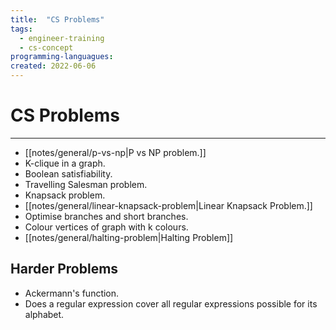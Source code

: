 ```yaml
---
title:  "CS Problems"
tags:
  - engineer-training
  - cs-concept
programming-languagues:
created: 2022-06-06
---
```

# CS Problems
---
- [[notes/general/p-vs-np|P vs NP problem.]]
- K-clique in a graph.
- Boolean satisfiability.
- Travelling Salesman problem.
- Knapsack problem.
- [[notes/general/linear-knapsack-problem|Linear Knapsack Problem.]]
- Optimise branches and short branches.
- Colour vertices of graph with k colours.
- [[notes/general/halting-problem|Halting Problem]]

## Harder Problems
- Ackermann's function.
- Does a regular expression cover all regular expressions possible for its alphabet.